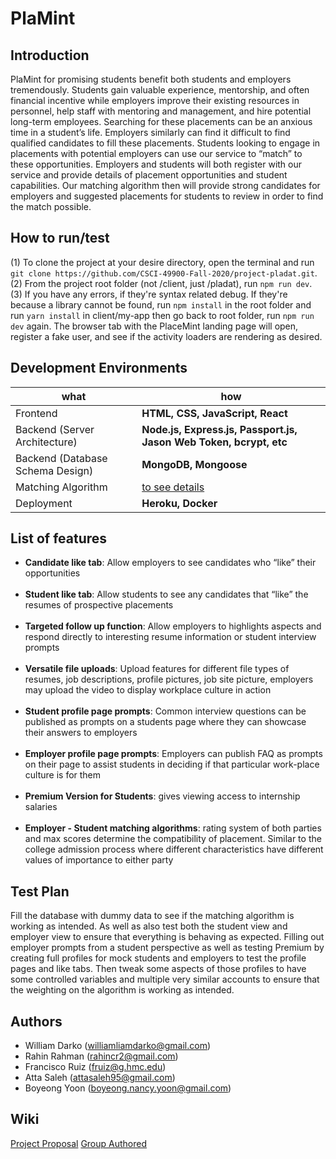# PlaMint


## Introduction
PlaMint for promising students benefit both students and employers tremendously. Students gain valuable experience, mentorship, and often financial incentive while employers improve their existing resources in personnel, help staff with mentoring and management, and hire potential long-term employees. Searching for these placements can be an anxious time in a student’s life. Employers similarly can find it difficult to find qualified candidates to fill these placements. Students looking to engage in placements with potential employers can use our service to “match” to these opportunities. Employers and students will both register with our service and provide details of placement opportunities and student capabilities. Our matching algorithm then will provide strong candidates for employers and suggested placements for students to review in order to find the match possible.


## How to run/test
(1) To clone the project at your desire directory, open the terminal and run `git clone https://github.com/CSCI-49900-Fall-2020/project-pladat.git`.
(2) From the project root folder (not /client, just /pladat), run `npm run dev`.
(3) If you have any errors, if they're syntax related debug. If they're because a library cannot be found, run `npm install` in the root folder and run `yarn install` in client/my-app then go back to root folder, run `npm run dev` again. The browser tab with the PlaceMint landing page will open, register a fake user, and see if the activity loaders are rendering as desired.


## Development Environments
| what | how  |
|------|------|
| Frontend | __HTML, CSS, JavaScript, React__ |
| Backend (Server Architecture) | __Node.js, Express.js, Passport.js, Jason Web Token, bcrypt, etc__ |
| Backend (Database Schema Design) | __MongoDB, Mongoose__ |
| Matching Algorithm | [to see details](https://github.com/CSCI-49900-Fall-2020/project-pladat/wiki/Matching-Algorithm)|
| Deployment | __Heroku, Docker__ |


## List of features
* __Candidate like tab__: Allow employers to see candidates who “like” their opportunities 
<br><br>
* __Student like tab__: Allow students to see any candidates that “like” the resumes of prospective placements
<br><br>
* __Targeted follow up function__: Allow employers to highlights aspects and respond directly to interesting resume information or student interview prompts
<br><br>
* __Versatile file uploads__: Upload features for different file types of resumes, job descriptions, profile pictures, job site picture, employers may upload the video to display workplace culture in action
<br><br>
* __Student profile page prompts__: Common interview questions can be published as prompts on a students page where they can showcase their answers to employers
<br><br>
* __Employer profile page prompts__: Employers can publish FAQ as prompts on their page to assist students in deciding if that particular work-place culture is for them
<br><br>
* __Premium Version for Students__: gives viewing access to internship salaries
<br><br>
* __Employer - Student matching algorithms__: rating system of both parties and max scores determine the compatibility of placement. Similar to the college admission process where different characteristics have different values of importance to either party


## Test Plan
Fill the database with dummy data to see if the matching algorithm is working as intended. As well as also test both the student view and employer view to ensure that everything is behaving as expected. Filling out employer prompts from a student perspective as well as testing Premium by creating full profiles for mock students and employers to test the profile pages and like tabs. Then tweak some aspects of those profiles to have some controlled variables and multiple very similar accounts to ensure that the weighting on the algorithm is working as intended.

## Authors
* William Darko (williamliamdarko@gmail.com)
* Rahin Rahman (rahincr2@gmail.com)
* Francisco Ruiz (fruiz@g.hmc.edu)
* Atta Saleh (attasaleh95@gmail.com)
* Boyeong Yoon (boyeong.nancy.yoon@gmail.com)


## Wiki
[Project Proposal](https://github.com/CSCI-49900-Fall-2020/project-pladat/wiki/Project-Proposal)
[Group Authored](https://github.com/CSCI-49900-Fall-2020/project-pladat/wiki/Group-Authored)